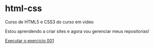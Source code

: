# html-css
 Curso de HTML5 e CSS3 do curso em video

Estou aprendendo a criar sites e agora vou gerenciar meus repositorias!

<a href="https://luismiguelfurlanettosousa.github.io/html-css/exercicios/ex001/index.html"> Executar o exercicio 001</a>